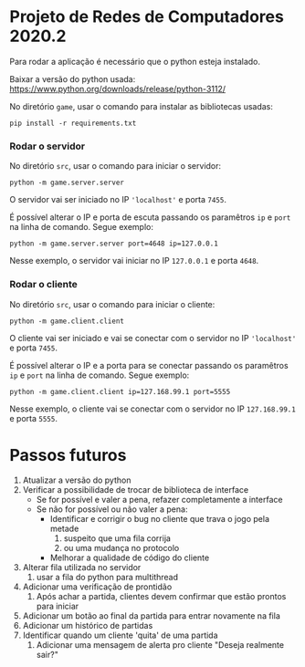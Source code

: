 # Projeto de Redes de Computadores 2020.2
Para rodar a aplicação é necessário que o python esteja instalado.

Baixar a versão do python usada: https://www.python.org/downloads/release/python-3112/

No diretório ```game```, usar o comando para instalar as bibliotecas usadas:
```
pip install -r requirements.txt
```

### Rodar o servidor

No diretório ```src```, usar o comando para iniciar o servidor:

```
python -m game.server.server
```

O servidor vai ser iniciado no IP ```'localhost'``` e porta ```7455```.

É possível alterar o IP e porta de escuta passando os paramêtros ```ip``` e ```port``` na linha de comando.
Segue exemplo:

```
python -m game.server.server port=4648 ip=127.0.0.1
```

Nesse exemplo, o servidor vai iniciar no IP ```127.0.0.1``` e porta ```4648```.


### Rodar o cliente

No diretório ```src```, usar o comando para iniciar o cliente:

```
python -m game.client.client
```

O cliente vai ser iniciado e vai se conectar com o servidor no IP ```'localhost'``` e porta ```7455```.

É possível alterar o IP e a porta para se conectar passando os paramêtros ```ip``` e ```port``` na linha de comando.
Segue exemplo:

```
python -m game.client.client ip=127.168.99.1 port=5555
```

Nesse exemplo, o cliente vai se conectar com o servidor no IP ```127.168.99.1``` e porta ```5555```.


# Passos futuros

1. Atualizar a versão do python
2. Verificar a possibilidade de trocar de biblioteca de interface
    - Se for possível e valer a pena, refazer completamente a interface
    - Se não for possível ou não valer a pena:
        - Identificar e corrigir o bug no cliente que trava o jogo pela metade
            1. suspeito que uma fila corrija
            2. ou uma mudança no protocolo
        - Melhorar a qualidade de código do cliente
3. Alterar fila utilizada no servidor
    1. usar a fila do python para multithread
4. Adicionar uma verificação de prontidão
    1. Após achar a partida, clientes devem confirmar que estão prontos para iniciar
5. Adicionar um botão ao final da partida para entrar novamente na fila
6. Adicionar um histórico de partidas
7. Identificar quando um cliente 'quita' de uma partida
    1. Adicionar uma mensagem de alerta pro cliente "Deseja realmente sair?"
